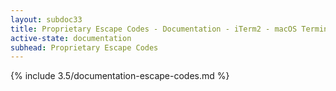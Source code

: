 ```yaml
---
layout: subdoc33
title: Proprietary Escape Codes - Documentation - iTerm2 - macOS Terminal Replacement
active-state: documentation
subhead: Proprietary Escape Codes
---
```

{% include 3.5/documentation-escape-codes.md %}
